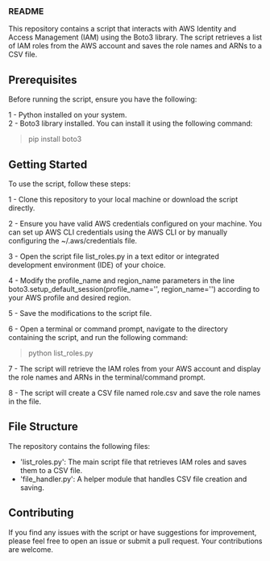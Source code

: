 ### README

This repository contains a script that interacts with AWS Identity and Access Management (IAM) using the Boto3 library. The script retrieves a list of IAM roles from the AWS account and saves the role names and ARNs to a CSV file.

## Prerequisites

Before running the script, ensure you have the following:

1 - Python installed on your system.  
2 - Boto3 library installed. You can install it using the following command:  

> pip install boto3


## Getting Started


To use the script, follow these steps:

1 - Clone this repository to your local machine or download the script directly.  

2 - Ensure you have valid AWS credentials configured on your machine. You can set up AWS CLI credentials using the AWS CLI or by manually configuring the ~/.aws/credentials file.  

3 - Open the script file list_roles.py in a text editor or integrated development environment (IDE) of your choice.  

4 - Modify the profile_name and region_name parameters in the line boto3.setup_default_session(profile_name='<your prifile>', region_name='<your region>') according to your AWS profile and desired region.  

5 - Save the modifications to the script file.

6 - Open a terminal or command prompt, navigate to the directory containing the script, and run the following command:  
> python list_roles.py

7 - The script will retrieve the IAM roles from your AWS account and display the role names and ARNs in the terminal/command prompt.  

8 - The script will create a CSV file named role.csv and save the role names in the file.  


## File Structure

The repository contains the following files:  
* 'list_roles.py': The main script file that retrieves IAM roles and saves them to a CSV file.  
* 'file_handler.py': A helper module that handles CSV file creation and saving.  


## Contributing

If you find any issues with the script or have suggestions for improvement, please feel free to open an issue or submit a pull request. Your contributions are welcome.  

